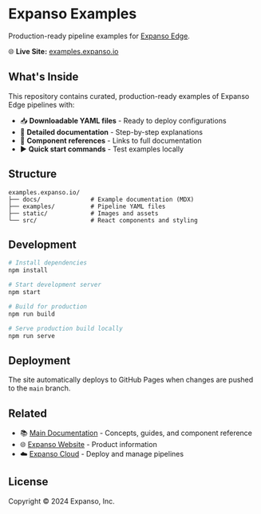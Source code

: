 # Expanso Examples

Production-ready pipeline examples for [Expanso Edge](https://expanso.io).

🌐 **Live Site:** [examples.expanso.io](https://examples.expanso.io)

## What's Inside

This repository contains curated, production-ready examples of Expanso Edge pipelines with:

- 📥 **Downloadable YAML files** - Ready to deploy configurations
- 📖 **Detailed documentation** - Step-by-step explanations
- 🔗 **Component references** - Links to full documentation
- ▶️ **Quick start commands** - Test examples locally

## Structure

```
examples.expanso.io/
├── docs/              # Example documentation (MDX)
├── examples/          # Pipeline YAML files
├── static/            # Images and assets
└── src/               # React components and styling
```

## Development

```bash
# Install dependencies
npm install

# Start development server
npm start

# Build for production
npm run build

# Serve production build locally
npm run serve
```

## Deployment

The site automatically deploys to GitHub Pages when changes are pushed to the `main` branch.

## Related

- 📚 [Main Documentation](https://docs.expanso.io) - Concepts, guides, and component reference
- 🌐 [Expanso Website](https://expanso.io) - Product information
- ☁️ [Expanso Cloud](https://cloud.expanso.io) - Deploy and manage pipelines

## License

Copyright © 2024 Expanso, Inc.
